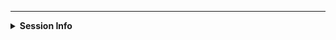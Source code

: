 <!-- If this issue relates to usage of the package, please paste your devtools::session_info() or sessionInfo() into the code block below, AND include a reproducible example (consider using a "reprex" https://cran.rstudio.com/web/packages/reprex/). Please attach the associated docx file and let me know what version of Word you are using.

Please take a moment and consider if the issue is actually in **knitr**,
**rmarkdown**, **officer** or **pandoc**. Thanks! 
-->

---

<details> <summary><strong>Session Info</strong></summary>

```r

```
</details>
